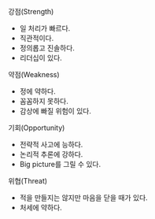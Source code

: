 강점(Strength)

- 일 처리가 빠르다.
- 직관적이다.
- 정의롭고 진솔하다.
- 리더십이 있다.

  

약점(Weakness)

- 정에 약하다.
- 꼼꼼하지 못하다.
- 감상에 빠질 위험이 있다.

  

기회(Opportunity)

- 전략적 사고에 능하다.
- 논리적 추론에 강하다.
- Big picture를 그릴 수 있다.

  

위협(Threat)

- 적을 만들지는 않지만 마음을 닫을 때가 있다.
- 처세에 약하다.